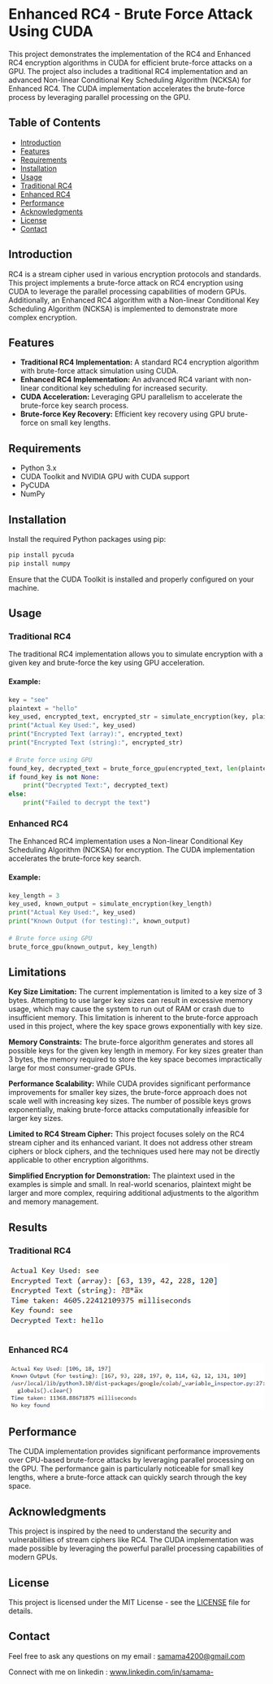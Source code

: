 # Enhanced RC4 - Brute Force Attack Using CUDA

This project demonstrates the implementation of the RC4 and Enhanced RC4 encryption algorithms in CUDA for efficient brute-force attacks on a GPU. The project also includes a traditional RC4 implementation and an advanced Non-linear Conditional Key Scheduling Algorithm (NCKSA) for Enhanced RC4. The CUDA implementation accelerates the brute-force process by leveraging parallel processing on the GPU.

## Table of Contents

- [Introduction](#introduction)
- [Features](#features)
- [Requirements](#requirements)
- [Installation](#installation)
- [Usage](#usage)
- [Traditional RC4](#traditional-rc4)
- [Enhanced RC4](#enhanced-rc4)
- [Performance](#performance)
- [Acknowledgments](#acknowledgments)
- [License](#license)
- [Contact](#contact)

## Introduction

RC4 is a stream cipher used in various encryption protocols and standards. This project implements a brute-force attack on RC4 encryption using CUDA to leverage the parallel processing capabilities of modern GPUs. Additionally, an Enhanced RC4 algorithm with a Non-linear Conditional Key Scheduling Algorithm (NCKSA) is implemented to demonstrate more complex encryption.

## Features

- **Traditional RC4 Implementation:** A standard RC4 encryption algorithm with brute-force attack simulation using CUDA.
- **Enhanced RC4 Implementation:** An advanced RC4 variant with non-linear conditional key scheduling for increased security.
- **CUDA Acceleration:** Leveraging GPU parallelism to accelerate the brute-force key search process.
- **Brute-force Key Recovery:** Efficient key recovery using GPU brute-force on small key lengths.

## Requirements

- Python 3.x
- CUDA Toolkit and NVIDIA GPU with CUDA support
- PyCUDA
- NumPy

## Installation

Install the required Python packages using pip:

```bash
pip install pycuda
pip install numpy
```

Ensure that the CUDA Toolkit is installed and properly configured on your machine.

## Usage

### Traditional RC4

The traditional RC4 implementation allows you to simulate encryption with a given key and brute-force the key using GPU acceleration.

#### Example:

```python
key = "see"
plaintext = "hello"
key_used, encrypted_text, encrypted_str = simulate_encryption(key, plaintext)
print("Actual Key Used:", key_used)
print("Encrypted Text (array):", encrypted_text)
print("Encrypted Text (string):", encrypted_str)

# Brute force using GPU
found_key, decrypted_text = brute_force_gpu(encrypted_text, len(plaintext), len(key), plaintext)
if found_key is not None:
    print("Decrypted Text:", decrypted_text)
else:
    print("Failed to decrypt the text")
```

### Enhanced RC4

The Enhanced RC4 implementation uses a Non-linear Conditional Key Scheduling Algorithm (NCKSA) for encryption. The CUDA implementation accelerates the brute-force key search.

#### Example:

```python
key_length = 3
key_used, known_output = simulate_encryption(key_length)
print("Actual Key Used:", key_used)
print("Known Output (for testing):", known_output)

# Brute force using GPU
brute_force_gpu(known_output, key_length)
```

## Limitations

**Key Size Limitation:** The current implementation is limited to a key size of 3 bytes. Attempting to use larger key sizes can result in excessive memory usage, which may cause the system to run out of RAM or crash due to insufficient memory. This limitation is inherent to the brute-force approach used in this project, where the key space grows exponentially with key size.

**Memory Constraints:** The brute-force algorithm generates and stores all possible keys for the given key length in memory. For key sizes greater than 3 bytes, the memory required to store the key space becomes impractically large for most consumer-grade GPUs.

**Performance Scalability:** While CUDA provides significant performance improvements for smaller key sizes, the brute-force approach does not scale well with increasing key sizes. The number of possible keys grows exponentially, making brute-force attacks computationally infeasible for larger key sizes.

**Limited to RC4 Stream Cipher:** This project focuses solely on the RC4 stream cipher and its enhanced variant. It does not address other stream ciphers or block ciphers, and the techniques used here may not be directly applicable to other encryption algorithms.

**Simplified Encryption for Demonstration:** The plaintext used in the examples is simple and small. In real-world scenarios, plaintext might be larger and more complex, requiring additional adjustments to the algorithm and memory management.

## Results

### Traditional RC4



![TraditionalRC4](Images/TraditionalRC4.png)




### Enhanced RC4



![EnhancedRC4](Images/EnhancedRC4.png)




## Performance

The CUDA implementation provides significant performance improvements over CPU-based brute-force attacks by leveraging parallel processing on the GPU. The performance gain is particularly noticeable for small key lengths, where a brute-force attack can quickly search through the key space.

## Acknowledgments

This project is inspired by the need to understand the security and vulnerabilities of stream ciphers like RC4. The CUDA implementation was made possible by leveraging the powerful parallel processing capabilities of modern GPUs.

## License

This project is licensed under the MIT License - see the [LICENSE](LICENSE) file for details.

## Contact

Feel free to ask any questions on my email : samama4200@gmail.com

Connect with me on linkedin : www.linkedin.com/in/samama-


